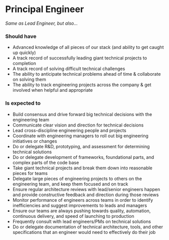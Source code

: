 Principal Engineer
==================

*Same as Lead Engineer, but also...*

### Should have
* Advanced knowledge of all pieces of our stack (and ability to get caught up quickly)
* A track record of successfully leading giant technical projects to completion
* A track record of solving difficult technical challenges
* The ability to anticipate technical problems ahead of time & collaborate on solving them
* The ability to track engineering projects across the company & get involved when helpful and appropriate

### Is expected to
* Build consensus and drive forward big technical decisions with the engineering team
* Communicate clear vision and direction for technical decisions
* Lead cross-discipline engineering people and projects
* Coordinate with engineering managers to roll out big engineering initiatives or changes 
* Do or delegate R&D, prototyping, and assessment for determining technical solutions
* Do or delegate development of frameworks, foundational parts, and complex parts of the code base 
* Take giant technical projects and break them down into reasonable pieces for teams
* Delegate large pieces of engineering projects to others on the engineering team, and keep them focused and on track
* Ensure regular architecture reviews with lead/senior engineers happen and provide constructive feedback and direction during those reviews
* Monitor performance of engineers across teams in order to identify inefficiencies and suggest improvements to leads and managers
* Ensure our teams are always pushing towards quality, automation, continuous delivery, and speed of launching to production
* Frequently consult with lead engineers/PMs on technical solutions
* Do or delegate documentation of technical architecture, tools, and other specifications that an engineer would need to effectively do their job
